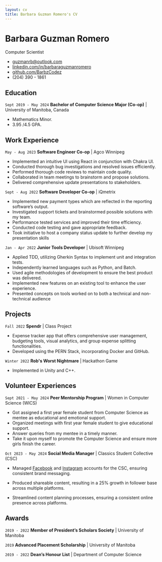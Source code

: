 ```yaml
---
layout: cv
title: Barbara Guzman Romero's CV
---
```


# Barbara Guzman Romero
Computer Scientist

- [guzmanrb@outlook.com](mailto:guzmanrb@outlook.com)
- [linkedin.com/in/barbaraguzmanromero](https://www.linkedin.com/in/barbaraguzmanromero/)
- [github.com/BarbzCodez](https://github.com/BarbzCodez)
- (204) 390 - 1861

## Education

`Sept 2019 - May 2024`
__Bachelor of Computer Science Major (Co-op)__ | University of Manitoba, Canada

- Mathematics Minor.
- 3.95 /4.5 GPA.

## Work Experience

`May - Aug 2023`
__Software Engineer Co-op__ | Agco Winnipeg

- Implemented an intuitive UI using React in conjunction with Chakra UI.
- Conducted thorough bug investigations and resolved issues efficiently.
- Performed thorough code reviews to maintain code quality.
- Collaborated in team meetings to brainstorm and propose solutions.
- Delivered comprehensive update presentations to stakeholders.

`Sept - Aug 2022`
__Software Developer Co-op__ | iQmetrix

- Implemented new payment types which are reflected in the reporting software’s output.
- Investigated support tickets and brainstormed possible solutions with my team.
- Performance tested services and improved their time efficiency.
- Conducted code testing and gave appropriate feedback.
- Took initiative to host a company status update to further develop my presentation skills

`Jan - Apr 2022`
__Junior Tools Developer__ | Ubisoft Winnipeg

- Applied TDD, utilizing Gherkin Syntax to implement unit and integration tests.
- Independently learned languages such as Python, and Batch.
- Used agile methodologies of development to ensure the best product was delivered.
- Implemented new features on an existing tool to enhance the user experience.
- Presented concepts on tools worked on to both a technical and non-technical audience

## Projects

`Fall 2022`
__Spendr__ | Class Project

- Expense tracker app that offers comprehensive user management, budgeting tools, visual analytics, and group expense splitting functionalities.
- Developed using the PERN Stack, incorporating Docker and GitHub.

`Winter 2022`
__Rob's Worst Nightmare__ | Hackathon Game

- Implemented in Unity and C++.

## Volunteer Experiences

`Sept 2021 - May 2024`
__Peer Mentorship Program__ | Women in Computer Science (WICS)

- Got assigned a first year female student from Computer Science as mentee as educational and emotional support.
- Organized meetings with first year female student to give educational support.
- Answer queries from my mentee in a timely manner.
- Take it upon myself to promote the Computer Science and ensure more girls finish the career.

`Oct 2023 - May 2024`
__Social Media Manager__ | Classics Student Collective (CSC)

- Managed [Facebook](https://www.facebook.com/umclassicscollective) and [Instagram](https://www.instagram.com/umclassicscollective) accounts for the CSC, ensuring consistent brand messaging.

- Produced shareable content, resulting in a 25% growth in follower base across multiple platforms.
- Streamlined content planning processes, ensuring a consistent online presence across platforms.

## Awards

`2019 - 2022`
__Member of President’s Scholars Society__ | University of Manitoba

`2019`
__Advanced Placement Scholarship__ | University of Manitoba

`2019 - 2022`
__Dean’s Honour List__ | Department of Computer Science
